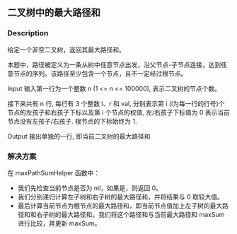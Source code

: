 ## 二叉树中的最大路径和
### Description

给定一个非空二叉树，返回其最大路径和。

本题中，路径被定义为一条从树中任意节点出发，沿父节点-子节点连接，达到任意节点的序列。该路径至少包含一个节点，且不一定经过根节点。


Input
输入第一行为一个整数 n (1 <= n <= 100000), 表示二叉树的节点个数。

接下来共有 n 行, 每行有 3 个整数 l、r 和 val, 分别表示第 i (i为每一行的行号)个节点的左孩子和右孩子下标以及第 i 个节点的权值, 左/右孩子下标值为 0 表示当前节点没有左孩子/右孩子. 根节点的下标始终为 1.


Output
输出单独的一行, 即当前二叉树的最大路径和

### 解决方案
在 maxPathSumHelper 函数中：
- 我们先检查当前节点是否为 nil，如果是，则返回 0。
- 我们分别递归计算左子树和右子树的最大路径和，并将结果与 0 取较大值。
- 最后计算当前节点为根节点的最大路径和，即当前节点值加上左子树的最大路径和和右子树的最大路径和。我们将这个路径和与当前最大路径和 maxSum 进行比较，并更新 maxSum。